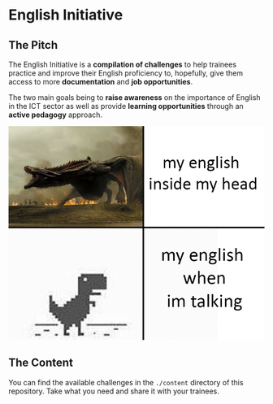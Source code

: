 # English Initiative

## The Pitch

The English Initiative is a **compilation of challenges** to help trainees practice and improve their English proficiency to, hopefully, give them access to more **documentation** and **job opportunities**.

The two main goals being to **raise awareness** on the importance of English in the ICT sector as well as provide **learning opportunities** through an **active pedagogy** approach.

<p>
	<img src="./assets/images/my_english.png" alt="english meme"/>
</p>

## The Content

You can find the available challenges in the `./content` directory of this repository. Take what you need and share it with your trainees.

